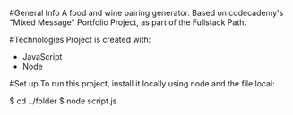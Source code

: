 #General Info
A food and wine pairing generator. Based on codecademy's "Mixed Message" Portfolio Project, as part of the Fullstack Path.

#Technologies
Project is created with:

- JavaScript
- Node

#Set up
To run this project, install it locally using node and the file local:

$ cd ../folder
$ node script.js
